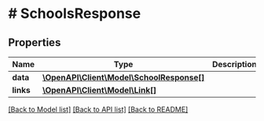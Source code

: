 # # SchoolsResponse

## Properties

Name | Type | Description | Notes
------------ | ------------- | ------------- | -------------
**data** | [**\OpenAPI\Client\Model\SchoolResponse[]**](SchoolResponse.md) |  | [optional]
**links** | [**\OpenAPI\Client\Model\Link[]**](Link.md) |  | [optional]

[[Back to Model list]](../../README.md#models) [[Back to API list]](../../README.md#endpoints) [[Back to README]](../../README.md)
